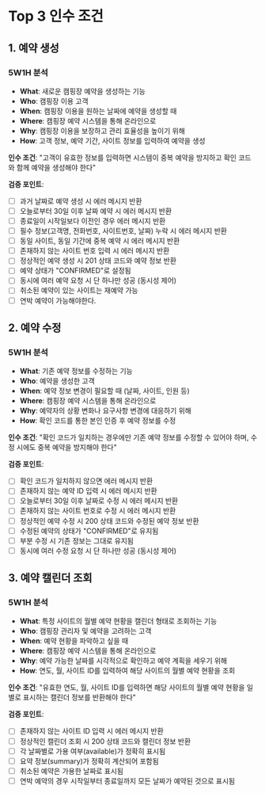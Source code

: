 # Top 3 인수 조건

## 1. 예약 생성

### 5W1H 분석
- **What**: 새로운 캠핑장 예약을 생성하는 기능
- **Who**: 캠핑장 이용 고객
- **When**: 캠핑장 이용을 원하는 날짜에 예약을 생성할 때
- **Where**: 캠핑장 예약 시스템을 통해 온라인으로
- **Why**: 캠핑장 이용을 보장하고 관리 효율성을 높이기 위해
- **How**: 고객 정보, 예약 기간, 사이트 정보를 입력하여 예약을 생성

**인수 조건**: "고객이 유효한 정보를 입력하면 시스템이 중복 예약을 방지하고 확인 코드와 함께 예약을 생성해야 한다"

**검증 포인트**:
- [ ] 과거 날짜로 예약 생성 시 에러 메시지 반환
- [ ] 오늘로부터 30일 이후 날짜 예약 시 에러 메시지 반환
- [ ] 종료일이 시작일보다 이전인 경우 에러 메시지 반환
- [ ] 필수 정보(고객명, 전화번호, 사이트번호, 날짜) 누락 시 에러 메시지 반환
- [ ] 동일 사이트, 동일 기간에 중복 예약 시 에러 메시지 반환
- [ ] 존재하지 않는 사이트 번호 입력 시 에러 메시지 반환
- [ ] 정상적인 예약 생성 시 201 상태 코드와 예약 정보 반환
- [ ] 예약 상태가 "CONFIRMED"로 설정됨
- [ ] 동시에 여러 예약 요청 시 단 하나만 성공 (동시성 제어)
- [ ] 취소된 예약이 있는 사이트는 재예약 가능
- [ ] 연박 예약이 가능해야한다.

## 2. 예약 수정

### 5W1H 분석
- **What**: 기존 예약 정보를 수정하는 기능
- **Who**: 예약을 생성한 고객
- **When**: 예약 정보 변경이 필요할 때 (날짜, 사이트, 인원 등)
- **Where**: 캠핑장 예약 시스템을 통해 온라인으로
- **Why**: 예약자의 상황 변화나 요구사항 변경에 대응하기 위해
- **How**: 확인 코드를 통한 본인 인증 후 예약 정보를 수정

**인수 조건**: "확인 코드가 일치하는 경우에만 기존 예약 정보를 수정할 수 있어야 하며, 수정 시에도 중복 예약을 방지해야 한다"

**검증 포인트**:
- [ ] 확인 코드가 일치하지 않으면 에러 메시지 반환
- [ ] 존재하지 않는 예약 ID 입력 시 에러 메시지 반환
- [ ] 오늘로부터 30일 이후 날짜로 수정 시 에러 메시지 반환
- [ ] 존재하지 않는 사이트 번호로 수정 시 에러 메시지 반환
- [ ] 정상적인 예약 수정 시 200 상태 코드와 수정된 예약 정보 반환
- [ ] 수정된 예약의 상태가 "CONFIRMED"로 유지됨
- [ ] 부분 수정 시 기존 정보는 그대로 유지됨
- [ ] 동시에 여러 수정 요청 시 단 하나만 성공 (동시성 제어)

## 3. 예약 캘린더 조회

### 5W1H 분석
- **What**: 특정 사이트의 월별 예약 현황을 캘린더 형태로 조회하는 기능
- **Who**: 캠핑장 관리자 및 예약을 고려하는 고객
- **When**: 예약 현황을 파악하고 싶을 때
- **Where**: 캠핑장 예약 시스템을 통해 온라인으로
- **Why**: 예약 가능한 날짜를 시각적으로 확인하고 예약 계획을 세우기 위해
- **How**: 연도, 월, 사이트 ID를 입력하여 해당 사이트의 월별 예약 현황을 조회

**인수 조건**: "유효한 연도, 월, 사이트 ID를 입력하면 해당 사이트의 월별 예약 현황을 일별로 표시하는 캘린더 정보를 반환해야 한다"

**검증 포인트**:
- [ ] 존재하지 않는 사이트 ID 입력 시 에러 메시지 반환
- [ ] 정상적인 캘린더 조회 시 200 상태 코드와 캘린더 정보 반환
- [ ] 각 날짜별로 가용 여부(available)가 정확히 표시됨
- [ ] 요약 정보(summary)가 정확히 계산되어 포함됨
- [ ] 취소된 예약은 가용한 날짜로 표시됨
- [ ] 연박 예약의 경우 시작일부터 종료일까지 모든 날짜가 예약된 것으로 표시됨